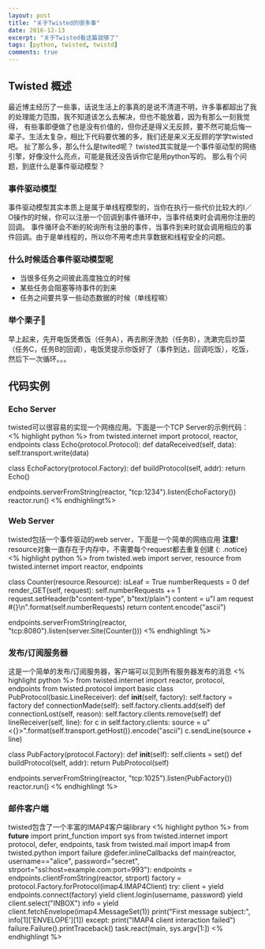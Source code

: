 ```yaml
---
layout: post
title: "关于Twisted的很多事"
date: 2016-12-13
excerpt: "关于Twisted看这篇就够了"
tags: [python, twisted, twistd]
comments: true
---
```


## Twisted 概述
最近博主经历了一些事，话说生活上的事真的是说不清道不明，许多事都超出了我的处理能力范围，我不知道该怎么去解决，但也不能放着，因为有那么一刻我觉得，
有些事即便做了也是没有价值的，但你还是得义无反顾，要不然可能后悔一辈子。生活太复杂，相比下代码要优雅的多，我们还是来义无反顾的学学twisted吧。
扯了那么多，那么什么是twited呢？
twisted其实就是一个事件驱动型的网络引擎，好像没什么亮点，可能是我还没告诉你它是用python写的。
那么有个问题，到底什么是事件驱动模型？

### 事件驱动模型
事件驱动模型其实本质上是属于单线程模型的，当你在执行一些代价比较大的I／O操作的时候，你可以注册一个回调到事件循环中，当事件结束时会调用你注册的回调。
事件循环会不断的轮询所有注册的事件，当事件到来时就会调用相应的事件回调。由于是单线程的，所以你不用考虑共享数据和线程安全的问题。

### 什么时候适合事件驱动模型呢
* 当很多任务之间彼此高度独立的时候
* 某些任务会阻塞等待事件的到来
* 任务之间要共享一些动态数据的时候（单线程嘛）

### 举个栗子🌰
早上起来，先开电饭煲煮饭（任务A），再去刷牙洗脸（任务B），洗漱完后炒菜（任务C，任务B的回调），电饭煲提示你饭好了（事件到达，回调吃饭），吃饭，然后下一次循环。。。

## 代码实例

### Echo Server
twisted可以很容易的实现一个网络应用。下面是一个TCP Server的示例代码：
<% highlight python %>
from twisted.internet import protocol, reactor, endpoints
class Echo(protocol.Protocol):
    def dataReceived(self, data):
        self.transport.write(data)

class EchoFactory(protocol.Factory):
    def buildProtocol(self, addr):
        return Echo()

endpoints.serverFromString(reactor, "tcp:1234").listen(EchoFactory())
reactor.run()
<% endhighlingt%>

### Web Server
twisted包括一个事件驱动的web server，下面是一个简单的网络应用
**注意!** resource对象一直存在于内存中，不需要每个request都去重复创建
{: .notice}
<% highlight python %>
from twisted.web import server, resource
from twisted.internet import reactor, endpoints

class Counter(resource.Resource):
    isLeaf = True
    numberRequests = 0
    def render_GET(self, request):
        self.numberRequests += 1
        request.setHeader(b"content-type", b"text/plain")
        content = u"I am request #{}\n".format(self.numberRequests)
        return content.encode("ascii")

endpoints.serverFromString(reactor, "tcp:8080").listen(server.Site(Counter()))
<% endhighlingt %>

### 发布/订阅服务器
这是一个简单的发布/订阅服务器，客户端可以见到所有服务器发布的消息
<% highlight python %>
from twisted.internet import reactor, protocol, endpoints
from twisted.protocol import basic
class PubProtocol(basic.LineReceiver):
    def __init__(self, factory):
        self.factory = factory
    def connectionMade(self):
        self.factory.clients.add(self)
    def connectionLost(self, reason):
        self.factory.clients.remove(self)
    def lineReceiver(self, line):
        for c in self.factory.clients:
            source = u"<{}>".format(self.transport.getHost()).encode("ascii")
            c.sendLine(source + line)

class PubFactory(protocol.Factory):
    def __init__(self):
        self.clients = set()
    def buildProtocol(self, addr):
        return PubProtocol(self)

endpoints.serverFromString(reactor, "tcp:1025").listen(PubFactory())
reactor.run()
<% endhighlingt %>

### 邮件客户端
twisted包含了一个丰富的IMAP4客户端library
<% highlight python %>
from __future__ import print_function
import sys
from twisted.internet import protocol, defer, endpoints, task
from twisted.mail import imap4
from twisted.python import failure
@defer.inlineCallbacks
def main(reactor, username=="alice", password="secret", strport="ssl:host=example.com:port=993"):
    endpoints = endpoints.clientFromString(reactor, strport)
    factory = protocol.Factory.forProtocol(imap4.IMAP4Client)
    try:
        client = yield endpoints.connect(factory)
        yield client.login(username, password)
        yield client.select("INBOX")
        info = yield client.fetchEnvelope(imap4.MessageSet(1))
        print("First message subject:", info[1]['ENVELOPE'][1])
    except:
        print("IMAP4 client interaction failed")
        failure.Failure().printTraceback()
task.react(main, sys.argv[1:])
<% endhighlingt %>
